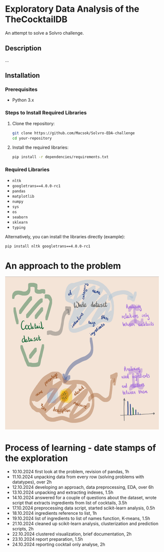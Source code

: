 # Exploratory Data Analysis of the TheCocktailDB
An attempt to solve a Solvro challenge.

## Description
...

## Installation

### Prerequisites
- Python 3.x

### Steps to Install Required Libraries
1. Clone the repository:
    ```sh
    git clone https://github.com/Macsok/Solvro-EDA-challenge
    cd your-repository
    ```

2. Install the required libraries:
    ```sh
    pip install -r dependencies/requirements.txt
    ```

### Required Libraries
- `nltk`
- `googletrans==4.0.0-rc1`
- `pandas`
- `matplotlib`
- `numpy`
- `sys`
- `os`
- `seaborn`
- `sklearn`
- `typing`

Alternatively, you can install the libraries directly (example):
```sh
pip install nltk googletrans==4.0.0-rc1
```

# An approach to the problem
<div align="center">
<img src="/assets/idea.png" alt="mindmap" title="mindmap" height="500"/>
</div>

# Process of learning - date stamps of the exploration
  - 10.10.2024    first look at the problem, revision of pandas, 1h
  - 11.10.2024    unpacking data from every row (solving problems with datatypes), over 2h
  - 12.10.2024    developing an approach, data preprocessing, EDA, over 6h 
  - 13.10.2024    unpacking and extracting indexes, 1.5h
  - 14.10.2024    answered for a couple of questions about the dataset, wrote script that extracts ingredients from list of cocktails, 3.5h
  - 17.10.2024    preprocessing data script, started scikit-learn analysis, 0.5h
  - 18.10.2024    ingredients reference to list, 1h
  - 19.10.2024    list of ingredients to list of names function, K-means, 1.5h
  - 21.10.2024    cleaned up scikit-learn analysis, clusterization and prediction scripts, 2h
  - 22.10.2024    clustered visualization, brief documentation, 2h
  - 23.10.2024    report preparation, 1.5h
  - 24.10.2024    reporting cocktail only analyse, 2h
